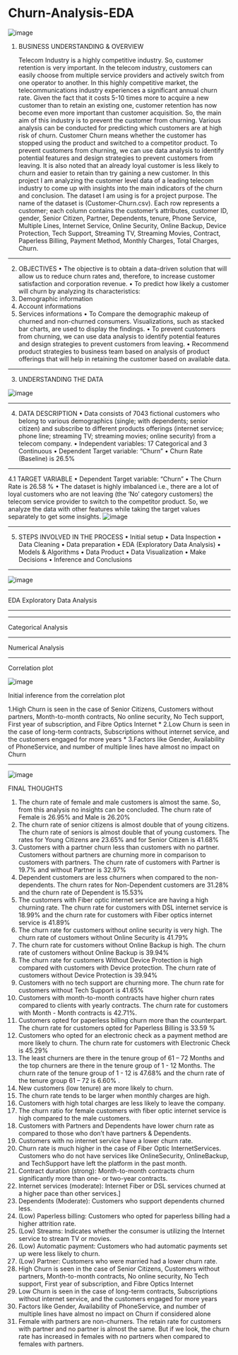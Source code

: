 # Churn-Analysis-EDA

![image](https://github.com/SurekhaBerlin/Churn-Analysis-EDA/assets/35975433/00d4dbbc-552f-4412-8d77-6e402466a3a7)


1. BUSINESS UNDERSTANDING & OVERVIEW
   
	Telecom Industry is a highly competitive industry. So, customer retention is very important. In the telecom industry, customers can easily choose from multiple service providers and actively switch from one operator to another. In this highly competitive market, the telecommunications industry experiences a significant annual churn rate. Given the fact that it costs 5-10 times more to acquire a new customer than to retain an existing one, customer retention has now become even more important than customer acquisition. So, the main aim of this industry is to prevent the customer from churning. Various analysis can be conducted for predicting which customers are at high risk of churn.
Customer Churn means whether the customer has stopped using the product and switched to a competitor product. To prevent customers from churning, we can use data analysis to identify potential features and design strategies to prevent customers from leaving. It is also noted that an already loyal customer is less likely to churn and easier to retain than try gaining a new customer.
In this project I am analyzing the customer level data of a leading telecom industry to come up with  insights into the main indicators of the churn and conclusion.
The dataset I am using is for a project purpose. The name of the dataset is (Customer-Churn.csv). Each row represents a customer; each column contains the customer’s attributes, customer ID, gender, Senior Citizen, Partner, Dependents, tenure, Phone Service, Multiple Lines, Internet Service, Online Security, Online Backup, Device Protection, Tech Support, Streaming TV,  Streaming Movies, Contract, Paperless Billing, Payment Method, Monthly Charges, Total Charges, Churn.
***************
2. OBJECTIVES
•	The objective is to obtain a data-driven solution that will allow us to reduce churn rates and, therefore, to increase customer satisfaction and corporation revenue.
•	To predict how likely a customer will churn by analyzing its characteristics: 
1.	Demographic information
2.	Account informations
3.	Services informations
•	To Compare the demographic makeup of churned and non-churned consumers. Visualizations, such as stacked bar charts, are used to display the findings.
•	To prevent customers from churning, we can use data analysis to identify potential features and design strategies to prevent customers from leaving.
•	Recommend product strategies to business team based on  analysis of product offerings that will help in retaining the customer based on available data.

***************
3. UNDERSTANDING THE DATA

![image](https://github.com/SurekhaBerlin/Churn-Analysis-EDA/assets/35975433/99370490-f921-4799-be4e-3b41d0801e24)



***************
4.	DATA DESCRIPTION
•	Data consists of 7043 fictional customers who belong to various demographics (single; with dependents; senior citizen) and subscribe to different products offerings (internet service; phone line; streaming TV; streaming movies; online security) from a telecom company.
•	Independent variables: 17 Categorical and 3 Continuous
•	Dependent Target variable: “Churn”
•	Churn Rate (Baseline) is 26.5%
*************
 4.1 TARGET VARIABLE
•	Dependent Target variable: “Churn”
•	The Churn Rate is 26.58 % 
•	The dataset is highly imbalanced i.e., there are a lot of loyal customers who are not leaving (the ‘No’ category customers) the telecom service provider to switch to the competitor product. So, we analyze the data with other features while taking the target values separately to get some insights.
![image](https://github.com/SurekhaBerlin/Churn-Analysis-EDA/assets/35975433/ee59bc59-e916-446a-b9e2-f522c687b484)



***************
5. STEPS INVOLVED IN THE PROCESS
•	Initial setup
•	Data Inspection
•	Data Cleaning
•	Data preparation
•	EDA (Exploratory Data Analysis)
•	Models & Algorithms
•	Data Product
•	Data Visualization
•	Make Decisions
•	Inference and Conclusions
******************
![image](https://github.com/SurekhaBerlin/Churn-Analysis-EDA/assets/35975433/ba1d9917-4545-4b48-a394-01fbc67d127d)
******************
EDA Exploratory Data Analysis
*****
***
Categorical Analysis
*****
Numerical Analysis
*******
Correlation plot

![image](https://github.com/SurekhaBerlin/Churn-Analysis-EDA/assets/35975433/ff1e452d-99aa-4108-b400-7cb85bb053c3)

Initial inference from the correlation plot

1.High Churn is seen in the case of Senior Citizens, Customers without partners, Month-to-month contracts, No online security, No Tech support, First year of subscription, and Fibre Optics Internet
*
2.Low Churn is seen in the case of long-term contracts, Subscriptions without internet service, and the customers engaged for more years
*
3.Factors like Gender, Availability of PhoneService, and number of multiple lines have almost no  impact on Churn


***************************
![image](https://github.com/SurekhaBerlin/Churn-Analysis-EDA/assets/35975433/1efb63f2-b896-44af-9125-e981622ca6ae)


FINAL THOUGHTS 
1.	The churn rate of female and male customers is almost the same. So, from this analysis no insights can be concluded. The churn rate of Female is 26.95% and Male is 26.20%
2.	The churn rate of senior citizens is almost double that of young citizens. The churn rate of seniors is almost double that of young customers. The rates for Young Citizens are 23.65% and for Senior Citizen is 41.68% 
3.	Customers with a partner churn less than customers with no partner. Customers without partners are churning more in comparison to customers with partners. The churn rate of customers with Partner is 19.7% and without Partner is 32.97%
4.	Dependent customers are less churners when compared to the non-dependents. The churn rates for Non-Dependent customers are 31.28% and the churn rate of Dependent is 15.53%
5.	The customers with Fiber optic internet service are having a high churning rate. The churn rate for customers with DSL internet service is 18.99% and the churn rate for customers with Fiber optics internet service is 41.89%
6.	The churn rate for customers without online security is very high. The churn rate of customers without Online Security is 41.79%
7.	The churn rate for customers without Online Backup is high. The churn rate of customers without Online Backup is 39.94%
8.	The churn rate for customers Without Device Protection is high compared with customers with Device protection. The churn rate of customers without Device Protection is 39.94%
9.	Customers with no tech support are churning more. The churn rate for customers without Tech Support is 41.65%
10.	Customers with month-to-month contracts have higher churn rates compared to clients with yearly contracts. The churn rate for customers with Month - Month contracts is 42.71%.
11.	Customers opted for paperless billing churn more than the counterpart. The churn rate for customers opted for Paperless Billing is 33.59 %
12.	Customers who opted for an electronic check as a payment method are more likely to churn. The churn rate for customers with Electronic Check is 45.29%
13.	The least churners are there in the tenure group of 61 – 72 Months and the top churners are there in the tenure group of 1 - 12 Months. The churn rate of the tenure group of 1 - 12 is 47.68% and the churn rate of the tenure group 61 – 72 is 6.60% .
14.	New customers (low tenure) are more likely to churn.
15.	The churn rate tends to be larger when monthly charges are high.
16.	Customers with high total charges are less likely to leave the company.
17.	The churn ratio for female customers with fiber optic internet service is high compared to the male customers.
18.	Customers with Partners and Dependents have lower churn rate as compared to those who don’t have partners & Dependents.
19.	Customers with no internet service have a lower churn rate.
20.	Churn rate is much higher in the case of Fiber Optic InternetServices. Customers who do not have services like OnlineSecurity, OnlineBackup, and TechSupport have left the platform in the past month.
21.	Contract duration (strong): Month-to-month contracts churn significantly more than one- or two-year contracts.
22.	Internet services (moderate): Internet Fiber or DSL services churned at a higher pace than other services.]
23.	Dependents (Moderate): Customers who support dependents churned less.
24.	(Low) Paperless billing: Customers who opted for paperless billing had a higher attrition rate.
25.	(Low) Streams: Indicates whether the consumer is utilizing the Internet service to stream TV or movies.
26.	(Low) Automatic payment: Customers who had automatic payments set up were less likely to churn.
27.	(Low) Partner: Customers who were married had a lower churn rate.
28.	High Churn is seen in the case of Senior Citizens, Customers without partners, Month-to-month contracts, No online security, No Tech support, First year of subscription, and Fibre Optics Internet
29.	Low Churn is seen in the case of long-term contracts, Subscriptions without internet service, and the customers engaged for more years
30.	Factors like Gender, Availability of PhoneService, and number of multiple lines have almost no  impact on Churn if considered alone
31.	Female with partners are non-churners. The retain rate for customers with partner and no partner is almost the same. But if we look, the churn rate has increased in females with no partners when compared to females with partners.

